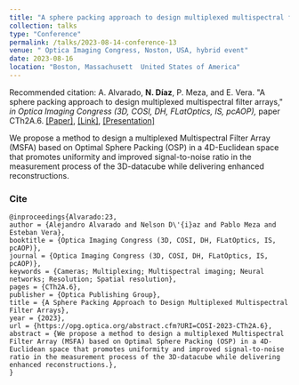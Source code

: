 ```yaml
---
title: "A sphere packing approach to design multiplexed multispectral filter arrays"
collection: talks
type: "Conference"
permalink: /talks/2023-08-14-conference-13
venue: " Optica Imaging Congress, Noston, USA, hybrid event"
date: 2023-08-16
location: "Boston, Massachusett  United States of America"
---
```

Recommended citation: A. Alvarado, **N. Díaz**, P. Meza, and E. Vera. "A sphere packing approach to design multiplexed multispectral filter arrays," <i>in Optica Imaging Congress (3D, COSI, DH, FLatOptics, IS, pcAOP),</i> paper CTh2A.6.  [[Paper]](https://nelson10.github.io/files/Conference14.pdf), [[Link]](https://opg.optica.org/abstract.cfm?uri=COSI-2023-CTh2A.6), [[Presentation]](https://nelson10.github.io/files/Presentation_COSI_2023_2.pdf)

We propose a method to design a multiplexed Multispectral Filter Array (MSFA) based on Optimal Sphere Packing (OSP) in a 4D-Euclidean space that promotes uniformity and improved signal-to-noise ratio in the measurement process of the 3D-datacube while delivering enhanced reconstructions.

### Cite

```
@inproceedings{Alvarado:23,
author = {Alejandro Alvarado and Nelson D\'{i}az and Pablo Meza and Esteban Vera},
booktitle = {Optica Imaging Congress (3D, COSI, DH, FLatOptics, IS, pcAOP)},
journal = {Optica Imaging Congress (3D, COSI, DH, FLatOptics, IS, pcAOP)},
keywords = {Cameras; Multiplexing; Multispectral imaging; Neural networks; Resolution; Spatial resolution},
pages = {CTh2A.6},
publisher = {Optica Publishing Group},
title = {A Sphere Packing Approach to Design Multiplexed Multispectral Filter Arrays},
year = {2023},
url = {https://opg.optica.org/abstract.cfm?URI=COSI-2023-CTh2A.6},
abstract = {We propose a method to design a multiplexed Multispectral Filter Array (MSFA) based on Optimal Sphere Packing (OSP) in a 4D-Euclidean space that promotes uniformity and improved signal-to-noise ratio in the measurement process of the 3D-datacube while delivering enhanced reconstructions.},
}
```
